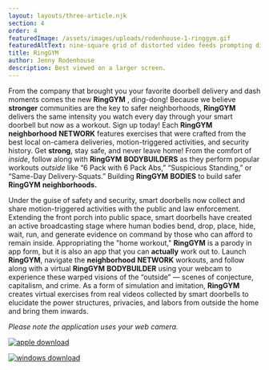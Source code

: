 ```yaml
---
layout: layouts/three-article.njk
section: 4
order: 4
featuredImage: /assets/images/uploads/rodenhouse-1-ringgym.gif
featuredAltText: nine-square grid of distorted video feeds prompting different kinds of exercise
title: RingGYM
author: Jenny Rodenhouse
description: Best viewed on a larger screen.
---
```

<p>From the company that brought you your favorite doorbell delivery and dash moments comes the new <b class="sans">Ring</b><b class="bold">GYM</b> , ding-dong! Because we believe <b class="bold">stronger</b> communities are the key to safer neighborhoods, <b class="sans">Ring</b><b class="bold">GYM</b>   delivers the same intensity you watch every day through your smart doorbell but now as a workout. Sign up today! Each <b class="sans">Ring</b><b class="bold">GYM</b> <b class="stretch">neighborhood</b> <b class="bold">NETWORK</b>  features exercises that were crafted from the best local on-camera deliveries, motion-triggered activities, and security history. Get <b class="bold">strong</b>, stay safe, and never leave home! From the comfort of <i>inside</i>, follow along with <b class="sans">Ring</b><b class="bold">GYM</b> <b class="stretch">BODYBUILDERS</b> as they perform popular workouts <i>outside</i> like “6 Pack with 6 Pack Abs,” “Suspicious Standing,” or “Same-Day Delivery-Squats.” Building <b class="sans">Ring</b><b class="bold">GYM</b> <b class="stretch">BODIES</b> to build safer <b class="sans">Ring</b><b class="bold">GYM</b> <b class="stretch">neighborhoods.</b></p>

<p>Under the guise of safety and security, smart doorbells now collect and share motion-triggered activities with the public and law enforcement. Extending the front porch into public space, smart doorbells have created an active broadcasting stage where human bodies bend, drop, place, hide, wait, run, and generate evidence on command by those who can afford to remain inside. Appropriating the "home workout," <b class="sans">Ring</b><b class="bold">GYM</b>  is a parody in app form, but it is also an app that you can <b class="bold">actually</b> work out to. Launch <b class="sans">Ring</b><b class="bold">GYM</b>, navigate the <b class="stretch">neighborhood</b> <b class="bold">NETWORK</b> workouts, and follow along with a virtual <b class="sans">Ring</b><b class="bold">GYM</b> <b class="stretch">BODYBUILDER</b> using your webcam to experience these warped visions of the “outside” — scenes of conjecture, capitalism, and crime. As a form of simulation and imitation, <b class="sans">Ring</b><b class="bold">GYM</b>  creates virtual exercises from real videos collected by smart doorbells to elucidate the power structures, privacies, and labors from outside the home and bring them inwards.</p>

*Please note the application uses your web camera.*

<a href="../../external/rodenhouse-Mac.zip" target="_blank" download>![apple download](/assets/images/uploads/applelogo.svg)</a>

<a href="../../external/rodenhouse-Windows.zip" target="_blank" download>![windows download](/assets/images/uploads/windowslogo.svg)</a>





